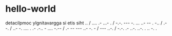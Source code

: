 # hello-world
 detacilpmoc ylgnitavargga si etis siht
.. / .... .- ...- . / -.-. --- -. ... ..- -- . -.. / .- -. / ..- -. .... . .- .-.. - .... -.-- / .- -- --- ..- -. - / --- ..-. / -.-. .- ..-. ..-. . .. -. .

